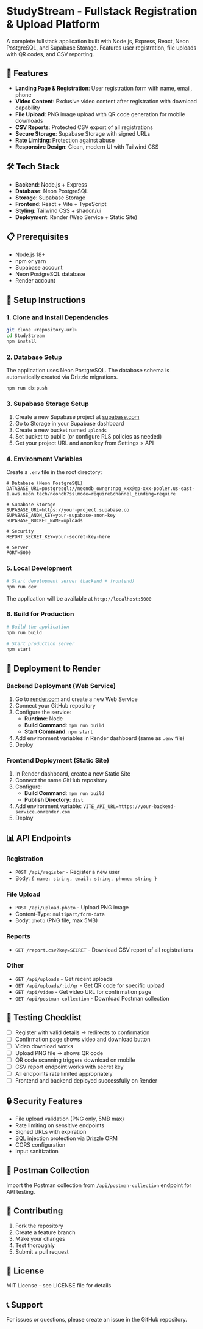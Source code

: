 # StudyStream - Fullstack Registration & Upload Platform

A complete fullstack application built with Node.js, Express, React, Neon PostgreSQL, and Supabase Storage. Features user registration, file uploads with QR codes, and CSV reporting.

## 🚀 Features

- **Landing Page & Registration**: User registration form with name, email, phone
- **Video Content**: Exclusive video content after registration with download capability
- **File Upload**: PNG image upload with QR code generation for mobile downloads
- **CSV Reports**: Protected CSV export of all registrations
- **Secure Storage**: Supabase Storage with signed URLs
- **Rate Limiting**: Protection against abuse
- **Responsive Design**: Clean, modern UI with Tailwind CSS

## 🛠 Tech Stack

- **Backend**: Node.js + Express
- **Database**: Neon PostgreSQL
- **Storage**: Supabase Storage
- **Frontend**: React + Vite + TypeScript
- **Styling**: Tailwind CSS + shadcn/ui
- **Deployment**: Render (Web Service + Static Site)

## 📋 Prerequisites

- Node.js 18+
- npm or yarn
- Supabase account
- Neon PostgreSQL database
- Render account

## 🔧 Setup Instructions

### 1. Clone and Install Dependencies

```bash
git clone <repository-url>
cd StudyStream
npm install
```

### 2. Database Setup

The application uses Neon PostgreSQL. The database schema is automatically created via Drizzle migrations.

```bash
npm run db:push
```

### 3. Supabase Storage Setup

1. Create a new Supabase project at [supabase.com](https://supabase.com)
2. Go to Storage in your Supabase dashboard
3. Create a new bucket named `uploads`
4. Set bucket to public (or configure RLS policies as needed)
5. Get your project URL and anon key from Settings > API

### 4. Environment Variables

Create a `.env` file in the root directory:

```env
# Database (Neon PostgreSQL)
DATABASE_URL=postgresql://neondb_owner:npg_xxx@ep-xxx-pooler.us-east-1.aws.neon.tech/neondb?sslmode=require&channel_binding=require

# Supabase Storage
SUPABASE_URL=https://your-project.supabase.co
SUPABASE_ANON_KEY=your-supabase-anon-key
SUPABASE_BUCKET_NAME=uploads

# Security
REPORT_SECRET_KEY=your-secret-key-here

# Server
PORT=5000
```

### 5. Local Development

```bash
# Start development server (backend + frontend)
npm run dev
```

The application will be available at `http://localhost:5000`

### 6. Build for Production

```bash
# Build the application
npm run build

# Start production server
npm start
```

## 🚀 Deployment to Render

### Backend Deployment (Web Service)

1. Go to [render.com](https://render.com) and create a new Web Service
2. Connect your GitHub repository
3. Configure the service:
   - **Runtime**: Node
   - **Build Command**: `npm run build`
   - **Start Command**: `npm start`
4. Add environment variables in Render dashboard (same as `.env` file)
5. Deploy

### Frontend Deployment (Static Site)

1. In Render dashboard, create a new Static Site
2. Connect the same GitHub repository
3. Configure:
   - **Build Command**: `npm run build`
   - **Publish Directory**: `dist`
4. Add environment variable: `VITE_API_URL=https://your-backend-service.onrender.com`
5. Deploy

## 📊 API Endpoints

### Registration
- `POST /api/register` - Register a new user
- Body: `{ name: string, email: string, phone: string }`

### File Upload
- `POST /api/upload-photo` - Upload PNG image
- Content-Type: `multipart/form-data`
- Body: `photo` (PNG file, max 5MB)

### Reports
- `GET /report.csv?key=SECRET` - Download CSV report of all registrations

### Other
- `GET /api/uploads` - Get recent uploads
- `GET /api/uploads/:id/qr` - Get QR code for specific upload
- `GET /api/video` - Get video URL for confirmation page
- `GET /api/postman-collection` - Download Postman collection

## 🧪 Testing Checklist

- [ ] Register with valid details → redirects to confirmation
- [ ] Confirmation page shows video and download button
- [ ] Video download works
- [ ] Upload PNG file → shows QR code
- [ ] QR code scanning triggers download on mobile
- [ ] CSV report endpoint works with secret key
- [ ] All endpoints rate limited appropriately
- [ ] Frontend and backend deployed successfully on Render

## 🔒 Security Features

- File upload validation (PNG only, 5MB max)
- Rate limiting on sensitive endpoints
- Signed URLs with expiration
- SQL injection protection via Drizzle ORM
- CORS configuration
- Input sanitization

## 📱 Postman Collection

Import the Postman collection from `/api/postman-collection` endpoint for API testing.

## 🤝 Contributing

1. Fork the repository
2. Create a feature branch
3. Make your changes
4. Test thoroughly
5. Submit a pull request

## 📄 License

MIT License - see LICENSE file for details

## 📞 Support

For issues or questions, please create an issue in the GitHub repository.